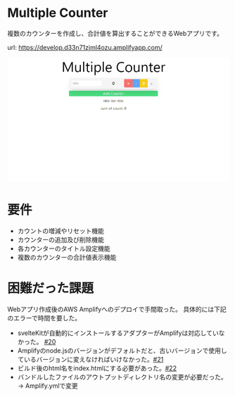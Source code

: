 # Multiple Counter
複数のカウンターを作成し、合計値を算出することができるWebアプリです。

url: https://develop.d33n71zjml4ozu.amplifyapp.com/

![](./static/demo.gif)

# 要件
- カウントの増減やリセット機能
- カウンターの追加及び削除機能
- 各カウンターのタイトル設定機能
- 複数のカウンターの合計値表示機能

# 困難だった課題
Webアプリ作成後のAWS Amplifyへのデプロイで手間取った。
具体的には下記のエラーで時間を要した。
- svelteKitが自動的にインストールするアダプターがAmplifyは対応していなかった。 [#20](https://github.com/motsu8/multiple-counter/issues/20)
- Amplifyのnode.jsのバージョンがデフォルトだと、古いバージョンで使用しているバージョンに変えなければいけなかった。[#21](https://github.com/motsu8/multiple-counter/issues/21)
- ビルド後のhtml名をindex.htmlにする必要があった。[#22](https://github.com/motsu8/multiple-counter/issues/22)
- バンドルしたファイルのアウトプットディレクトリ名の変更が必要だった。→ Amplify.ymlで変更